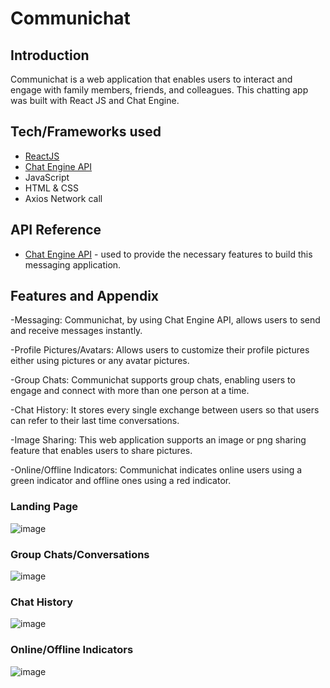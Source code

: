 
# Communichat

## Introduction 
Communichat is a web application that enables users to interact and engage with family members, friends, and colleagues. This chatting app was built with React JS and Chat Engine.

## Tech/Frameworks used

- [ReactJS](https://react.dev/)
- [Chat Engine API](https://chatengine.io/)
- JavaScript
- HTML & CSS
- Axios Network call


## API Reference

- [Chat Engine API](https://chatengine.io/) - used to provide the necessary features to build this messaging application.

## Features and Appendix

-Messaging: Communichat, by using Chat Engine API, allows users to send and receive messages instantly.

-Profile Pictures/Avatars: Allows users to customize their profile pictures either using pictures or any avatar pictures.

-Group Chats: Communichat supports group chats, enabling users to engage and connect with more than one person at a time.

-Chat History: It stores every single exchange between users so that users can refer to their last time conversations.

-Image Sharing: This web application supports an image or png sharing feature that enables users to share pictures.

-Online/Offline Indicators: Communichat indicates online users using a green indicator and offline ones using a red indicator.
### Landing Page
![image](https://github.com/Kaleabgw/Communichat/assets/139714674/5bd7a409-3f91-49ba-92a0-cabd70c051d2)
### Group Chats/Conversations
![image](https://github.com/Kaleabgw/Communichat/assets/139714674/2f0a95d8-b1d5-4f5a-8f40-81d8f6bd8dec)
### Chat History
![image](https://github.com/Kaleabgw/Communichat/assets/139714674/b996f699-a172-4843-9375-5b7fa9df6426)

### Online/Offline Indicators
![image](https://github.com/Kaleabgw/Communichat/assets/139714674/2c409f78-eed1-4772-86dc-8ef6270e52c5)










